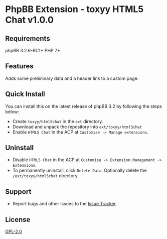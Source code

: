 # PhpBB Extension - toxyy HTML5 Chat v1.0.0

## Requirements

phpBB 3.2.6-RC1+ PHP 7+

## Features

Adds some preliminary data and a header link to a custom page.

## Quick Install

You can install this on the latest release of phpBB 3.2 by following the steps below:

* Create `toxyy/html5chat` in the `ext` directory.
* Download and unpack the repository into `ext/toxyy/html5chat`
* Enable `HTML5 Chat` in the ACP at `Customise -> Manage extensions`.

## Uninstall

* Disable `HTML5 Chat` in the ACP at `Customise -> Extension Management -> Extensions`.
* To permanently uninstall, click `Delete Data`. Optionally delete the `/ext/toxyy/html5chat` directory.

## Support

* Report bugs and other issues to the [Issue Tracker](https://github.com/toxyy/html5chat/issues).

## License

[GPL-2.0](license.txt)
